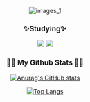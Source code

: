 <!--
**so0y/so0y** is a ✨ _special_ ✨ repository because its `README.md` (this file) appears on your GitHub profile.

Here are some ideas to get you started:

- 🔭 I’m currently working on ...
- 🌱 I’m currently learning ...
- 👯 I’m looking to collaborate on ...
- 🤔 I’m looking for help with ...
- 💬 Ask me about ...
- 📫 How to reach me: ...
- 😄 Pronouns: ...
- ⚡ Fun fact: ...
-->
<div align="center">
  
  ![images_1](https://github.com/so0y/so0y/assets/83389222/698ea300-3f0f-4fef-9529-38912d7067d8)

  <h3 align="center">✨Studying✨</h3>
<img src="https://img.shields.io/badge/React-41BADB?style=flat-square&logo=react&logoColor=white" />

<img src="https://img.shields.io/badge/JS-F7DF1E?style=flat-square&logo=javascript&logoColor=black" />

<div align="center">
  
</div>
</div>
<h3 align="center">👩‍💻 My Github Stats 👩‍💻</h3>
<div align="center">

[![Anurag's GitHub stats](https://github-readme-stats.vercel.app/api?username=so0y&hide_title=true&show_icons=true&icon_color=E5D92F&include_all_commits=true&disable_animations=true&theme=vue)](https://github.com/anuraghazra/github-readme-stats)

[![Top Langs](https://github-readme-stats.vercel.app/api/top-langs/?username=so0y&layout=compact)](https://github.com/so0y/github-readme-stats)
</div>


